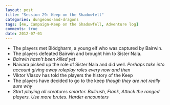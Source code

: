 ```yaml
---
layout: post
title: "Session 29: Keep on the Shadowfell"
categories: dungeons-and-dragons
tags: [4e, Campaign-Keep on the Shadowfell, Adventure log]
comments: true
date: 2012-07-01
---
```


  * The players met Blödgharm, a young elf who was captured by Bairwin.
  * The players defeated Bairwin and brought him to Sister Nala.
  * _Bairwin hasn't been killed yet_
  * Naivara picked up the role of Sister Nala and did well. _Perhaps take into account giving away roleplay roles every now and then_
  * Viktor Vlasov has told the players the history of the Keep
  * The players have decided to go to the keep _though they are not really sure why_
  * _Start playing all creatures smarter. Bullrush, Flank, Attack the ranged players. Use more brutes. Harder encounters_